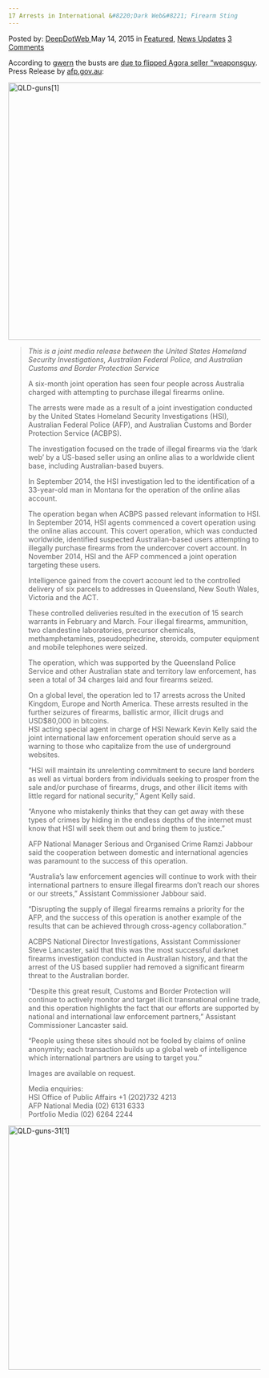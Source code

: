 ```yaml
---
17 Arrests in International &#8220;Dark Web&#8221; Firearm Sting
---
```

<article class="post-listing post-10301 post type-post status-publish format-standard has-post-thumbnail hentry category-deepdot-news category-news-updates tag-australians tag-charged tag-dark tag-firearm tag-international tag-sting tag-web">
    <div class="post-inner">
    <p class="post-meta">
    <span>Posted by: <a href="https://www.deepdotweb.com/author/admin/" title="">DeepDotWeb </a></span>
    <span>May 14, 2015</span>
    <span>in <a href="https://www.deepdotweb.com/category/deepdot-news/" rel="category tag">Featured</a>, <a href="https://www.deepdotweb.com/category/news-updates/" rel="category tag">News Updates</a></span>
    <span><a href="https://www.deepdotweb.com/2015/05/14/four-australians-charged-in-international-dark-web-firearm-sting/#comments">3 Comments</a></span>
    </p>
    <div class="clear"></div>
    <div class="entry">
    <p>According to <a href="https://www.reddit.com/r/DarkNetMarkets/comments/35ytiw/17_arrests_due_to_flipped_agora_seller_weaponsguy/">gwern</a> the busts are <a class="title may-blank loggedin" tabindex="1" href="http://www.deepdotweb.com/2015/04/07/is-vendor-weaponsguy-on-agora-atffbi/">due to flipped Agora seller &#8220;weaponsguy</a>. Press Release by <a href="http://www.afp.gov.au/media-centre/news/afp/2015/may/four-australians-charged-in-international-illegal-firearm-sting?source=rss">afp.gov.au</a>:</p>
    <p><a href="http://www.deepdotweb.com/wp-content/uploads/2015/05/QLD-guns1.jpg"><img class="aligncenter size-full wp-image-10308" src="https://www.deepdotweb.com/wp-content/uploads/2015/05/QLD-guns1.jpg" alt="QLD-guns[1]" width="810" height="514" srcset="https://www.deepdotweb.com/wp-content/uploads/2015/05/QLD-guns1.jpg 810w, https://www.deepdotweb.com/wp-content/uploads/2015/05/QLD-guns1-300x190.jpg 300w" sizes="(max-width: 810px) 100vw, 810px"/></a></p>
    <blockquote><p><em>This is a joint media release between the United States Homeland Security Investigations, Australian Federal Police, and Australian Customs and Border Protection Service</em></p>
    <p>A six-month joint operation has seen four people across Australia charged with attempting to purchase illegal firearms online.</p>
    <p>The arrests were made as a result of a joint investigation conducted by the United States Homeland Security Investigations (HSI), Australian Federal Police (AFP), and Australian Customs and Border Protection Service (ACBPS).</p>
    <p>The investigation focused on the trade of illegal firearms via the ‘dark web’ by a US-based seller using an online alias to a worldwide client base, including Australian-based buyers.</p>
    <p>In September 2014, the HSI investigation led to the identification of a 33-year-old man in Montana for the operation of the online alias account.</p>
    <p>The operation began when ACBPS passed relevant information to HSI. In September 2014, HSI agents commenced a covert operation using the online alias account. This covert operation, which was conducted worldwide, identified suspected Australian-based users attempting to illegally purchase firearms from the undercover covert account. In November 2014, HSI and the AFP commenced a joint operation targeting these users.</p>
    <p>Intelligence gained from the covert account led to the controlled delivery of six parcels to addresses in Queensland, New South Wales, Victoria and the ACT.</p>
    <p>These controlled deliveries resulted in the execution of 15 search warrants in February and March. Four illegal firearms, ammunition, two clandestine laboratories, precursor chemicals, methamphetamines, pseudoephedrine, steroids, computer equipment and mobile telephones were seized.</p>
    <p>The operation, which was supported by the Queensland Police Service and other Australian state and territory law enforcement, has seen a total of 34 charges laid and four firearms seized.</p>
    <p>On a global level, the operation led to 17 arrests across the United Kingdom, Europe and North America. These arrests resulted in the further seizures of firearms, ballistic armor, illicit drugs and USD$80,000 in bitcoins.<br/>
    HSI acting special agent in charge of HSI Newark Kevin Kelly said the joint international law enforcement operation should serve as a warning to those who capitalize from the use of underground websites.</p>
    <p>“HSI will maintain its unrelenting commitment to secure land borders as well as virtual borders from individuals seeking to prosper from the sale and/or purchase of firearms, drugs, and other illicit items with little regard for national security,” Agent Kelly said.</p>
    <p>“Anyone who mistakenly thinks that they can get away with these types of crimes by hiding in the endless depths of the internet must know that HSI will seek them out and bring them to justice.”</p>
    <p>AFP National Manager Serious and Organised Crime Ramzi Jabbour said the cooperation between domestic and international agencies was paramount to the success of this operation.</p>
    <p>“Australia’s law enforcement agencies will continue to work with their international partners to ensure illegal firearms don’t reach our shores or our streets,” Assistant Commissioner Jabbour said.</p>
    <p>“Disrupting the supply of illegal firearms remains a priority for the AFP, and the success of this operation is another example of the results that can be achieved through cross-agency collaboration.”</p>
    <p>ACBPS National Director Investigations, Assistant Commissioner Steve Lancaster, said that this was the most successful darknet firearms investigation conducted in Australian history, and that the arrest of the US based supplier had removed a significant firearm threat to the Australian border.</p>
    <p>“Despite this great result, Customs and Border Protection will continue to actively monitor and target illicit transnational online trade, and this operation highlights the fact that our efforts are supported by national and international law enforcement partners,” Assistant Commissioner Lancaster said.</p>
    <p>“People using these sites should not be fooled by claims of online anonymity; each transaction builds up a global web of intelligence which international partners are using to target you.”</p>
    <p>Images are available on request.</p>
    <p>Media enquiries:<br/>
    HSI Office of Public Affairs +1 (202)732 4213<br/>
    AFP National Media (02) 6131 6333<br/>
    Portfolio Media (02) 6264 2244</p></blockquote>
    <p><a href="http://www.deepdotweb.com/wp-content/uploads/2015/05/QLD-guns-311.jpg"><img class="aligncenter size-full wp-image-10309" src="https://www.deepdotweb.com/wp-content/uploads/2015/05/QLD-guns-311.jpg" alt="QLD-guns-31[1]" width="810" height="488" srcset="https://www.deepdotweb.com/wp-content/uploads/2015/05/QLD-guns-311.jpg 810w, https://www.deepdotweb.com/wp-content/uploads/2015/05/QLD-guns-311-300x181.jpg 300w" sizes="(max-width: 810px) 100vw, 810px"/></a></p>
    </div>
    <span style="display:none"><a href="https://www.deepdotweb.com/tag/australians/" rel="tag">australians</a> <a href="https://www.deepdotweb.com/tag/charged/" rel="tag">charged</a> <a href="https://www.deepdotweb.com/tag/dark/" rel="tag">dark</a> <a href="https://www.deepdotweb.com/tag/firearm/" rel="tag">firearm</a> <a href="https://www.deepdotweb.com/tag/international/" rel="tag">international</a> <a href="https://www.deepdotweb.com/tag/sting/" rel="tag">sting</a> <a href="https://www.deepdotweb.com/tag/web/" rel="tag">web</a></span> <span style="display:none" class="updated">2015-05-14</span>
    <div style="display:none" class="vcard author" itemprop="author" itemscope itemtype="http://schema.org/Person"><strong class="fn" itemprop="name"><a href="https://www.deepdotweb.com/author/admin/" title="Posts by DeepDotWeb" rel="author">DeepDotWeb</a></strong></div>
    </div>
</article>

